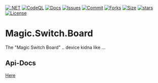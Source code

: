 [![.NET](https://github.com/BoBoBaSs84/Magic.Switch.Board/actions/workflows/dotnet.yml/badge.svg?branch=main)](https://github.com/BoBoBaSs84/Magic.Switch.Board/actions/workflows/dotnet.yml)
[![CodeQL](https://github.com/BoBoBaSs84/Magic.Switch.Board/actions/workflows/codeql.yml/badge.svg?branch=main)](https://github.com/BoBoBaSs84/Magic.Switch.Board/actions/workflows/codeql.yml)
[![Docs](https://github.com/BoBoBaSs84/Magic.Switch.Board/actions/workflows/docs.yml/badge.svg?branch=main)](https://github.com/BoBoBaSs84/Magic.Switch.Board/actions/workflows/docs.yml)
[![Issues](https://img.shields.io/github/issues/BoBoBaSs84/Magic.Switch.Board)](https://github.com/BoBoBaSs84/Magic.Switch.Board/issues)
[![Commit](https://img.shields.io/github/last-commit/BoBoBaSs84/Magic.Switch.Board)](https://github.com/BoBoBaSs84/Magic.Switch.Board/commit/main)
[![Forks](https://img.shields.io/github/forks/BoBoBaSs84/Magic.Switch.Board)](https://github.com/BoBoBaSs84/Magic.Switch.Board/network)
[![Size](https://img.shields.io/github/repo-size/BoBoBaSs84/Magic.Switch.Board)](https://github.com/BoBoBaSs84/Magic.Switch.Board)
[![stars](https://img.shields.io/github/stars/BoBoBaSs84/Magic.Switch.Board)](https://github.com/BoBoBaSs84/Magic.Switch.Board/stargazers)
[![License](https://img.shields.io/github/license/BoBoBaSs84/Magic.Switch.Board)](https://github.com/BoBoBaSs84/Magic.Switch.Board/blob/main/LICENSE)

# Magic.Switch.Board

The "Magic Switch Board" .. device kidna like ...

## Api-Docs

[Here](https://bobobass84.github.io/Magic.Switch.Board)
